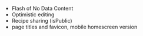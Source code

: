 - Flash of No Data Content
- Optimistic editing
- Recipe sharing (isPublic)
- page titles and favicon, mobile homescreen version
